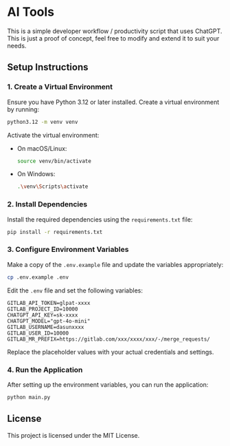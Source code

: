 # AI Tools

This is a simple developer workflow / productivity script that uses ChatGPT. This is just a proof of concept, feel free to modify and extend it to suit your needs.

## Setup Instructions

### 1. Create a Virtual Environment

Ensure you have Python 3.12 or later installed. Create a virtual environment by running:

```bash
python3.12 -m venv venv
```

Activate the virtual environment:

- On macOS/Linux:
  ```bash
  source venv/bin/activate
  ```
- On Windows:
  ```bash
  .\venv\Scripts\activate
  ```

### 2. Install Dependencies

Install the required dependencies using the `requirements.txt` file:

```bash
pip install -r requirements.txt
```

### 3. Configure Environment Variables

Make a copy of the `.env.example` file and update the variables appropriately:

```bash
cp .env.example .env
```

Edit the `.env` file and set the following variables:

```env
GITLAB_API_TOKEN=glpat-xxxx
GITLAB_PROJECT_ID=10000
CHATGPT_API_KEY=sk-xxxx
CHATGPT_MODEL="gpt-4o-mini"
GITLAB_USERNAME=dasunxxxx
GITLAB_USER_ID=10000
GITLAB_MR_PREFIX=https://gitlab.com/xxx/xxxx/xxx/-/merge_requests/
```

Replace the placeholder values with your actual credentials and settings.

### 4. Run the Application

After setting up the environment variables, you can run the application:

```bash
python main.py
```

## License

This project is licensed under the MIT License.
